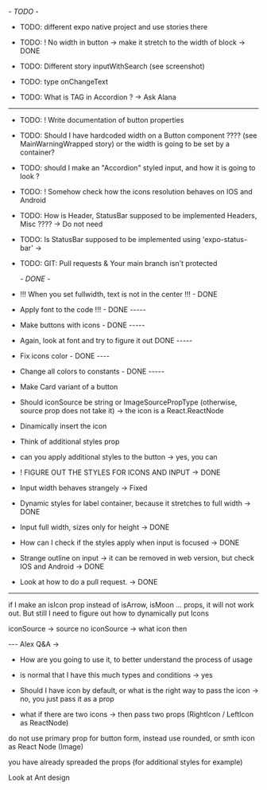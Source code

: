 _- TODO -_

- TODO: different expo native project and use stories there
- TODO: ! No width in button -> make it stretch to the width of block -> DONE
- TODO: Different story inputWithSearch (see screenshot)

- TODO: type onChangeText
- TODO: What is TAG in Accordion ? -> Ask Alana

---

- TODO: ! Write documentation of button properties
- TODO: Should I have hardcoded width on a Button component ???? (see MainWarningWrapped story) or the width is going to be set by a container?

- TODO: should I make an "Accordion" styled input, and how it is going to look ?
- TODO: ! Somehow check how the icons resolution behaves on IOS and Android

- TODO: How is Header, StatusBar supposed to be implemented Headers, Misc ???? -> Do not need
- TODO: Is StatusBar supposed to be implemented using 'expo-status-bar' ->

- TODO: GIT: Pull requests & Your main branch isn't protected

  _- DONE -_

- !!! When you set fullwidth, text is not in the center !!! - DONE
- Apply font to the code !!! - DONE -----
- Make buttons with icons - DONE -----
- Again, look at font and try to figure it out DONE -----
- Fix icons color - DONE ----
- Change all colors to constants - DONE -----
- Make Card variant of a button
- Should iconSource be string or ImageSourcePropType (otherwise, source prop does not take it) -> the icon is a React.ReactNode
- Dinamically insert the icon
- Think of additional styles prop
- can you apply additional styles to the button -> yes, you can
- ! FIGURE OUT THE STYLES FOR ICONS AND INPUT -> DONE
- Input width behaves strangely -> Fixed
- Dynamic styles for label container, because it stretches to full width -> DONE

- Input full width, sizes only for height -> DONE
- How can I check if the styles apply when input is focused -> DONE
- Strange outline on input -> it can be removed in web version, but check IOS and Android -> DONE
- Look at how to do a pull request. -> DONE

---

<!-- ! Thoughts -->

if I make an isIcon prop instead of isArrow, isMoon ... props, it will not work out. But still I need to figure out how to dynamically put Icons

iconSource -> source
no iconSource -> what icon then

--- Alex Q&A ->

- How are you going to use it, to better understand the process of usage
- is normal that I have this much types and conditions -> yes
- Should I have icon by default, or what is the right way to pass the icon -> no, you just pass it as a prop

- what if there are two icons -> then pass two props (RightIcon / LeftIcon as ReactNode)

do not use primary prop for button form, instead use rounded, or smth
icon as React Node (Image)

you have already spreaded the props (for additional styles for example)

Look at Ant design
